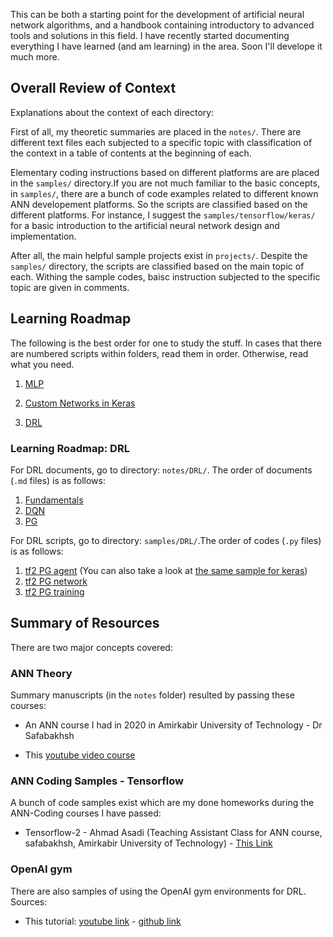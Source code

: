 
This can be both a starting point for the development of artificial neural network algorithms, and a handbook containing introductory to advanced tools and solutions in this field. I have recently started documenting everything I have learned (and am learning) in the area. Soon I'll develope it much more. 

## Overall Review of Context

Explanations about the context of each directory:

First of all, my theoretic summaries are placed in the `notes/`. There are different text files each subjected to a specific topic with classification of the context in a table of contents at the beginning of each.

Elementary coding instructions based on different platforms are are placed in the `samples/` directory.If you are not much familiar to the basic concepts, in `samples/`, there are a bunch of code examples related to different known ANN developement platforms. So the scripts are classified based on the different platforms. For instance, I suggest the `samples/tensorflow/keras/` for a basic introduction to the artificial neural network design and implementation.

After all, the main helpful sample projects exist in `projects/`. Despite the `samples/` directory, the scripts are classified based on the main topic of each. Withing the sample codes, baisc instruction subjected to the specific topic are given in comments. 


## Learning Roadmap

The following is the best order for one to study the stuff. In cases that there are numbered scripts within folders, read them in order. Otherwise, read what you need.

1. [MLP](https://github.com/hamidrezafahimi/ann_basix/blob/master/samples/MLP)

2. [Custom Networks in Keras](https://github.com/hamidrezafahimi/ann_basix/blob/master/platforms/tensorflow/keras)

3. [DRL](https://github.com/hamidrezafahimi/ann_basix/blob/master/samples/DRL)


### Learning Roadmap: DRL

For DRL documents, go to directory: `notes/DRL/`. The order of documents (`.md` files) is as follows:

1. [Fundamentals](https://github.com/hamidrezafahimi/ann_basix/blob/master/notes/DRL/DRL-Fundamentals.md)
2. [DQN](https://github.com/hamidrezafahimi/ann_basix/blob/master/notes/DRL/DQN.md)
3. [PG](https://github.com/hamidrezafahimi/ann_basix/blob/master/notes/DRL/Policy-Gradients.md)

For DRL scripts, go to directory: `samples/DRL/`.The order of codes (`.py` files) is as follows:

1. [tf2 PG agent](https://github.com/hamidrezafahimi/ann_basix/blob/master/samples/DRL/reinforce/tf2_policy_gradient_agent.py) (You can also take a look at [the same sample for keras](https://github.com/hamidrezafahimi/ann_basix/blob/master/samples/DRL/reinforce/keras_policy_gradient_agent.py))
2. [tf2 PG network](https://github.com/hamidrezafahimi/ann_basix/blob/master/samples/DRL/reinforce/tf2_policy_gradient_network.py)
3. [tf2 PG training](https://github.com/hamidrezafahimi/ann_basix/blob/master/samples/DRL/reinforce/tf2_policy_gradient_training.py)




## Summary of Resources

There are two major concepts covered:

### ANN Theory

Summary manuscripts (in the `notes` folder) resulted by passing these courses:

- An ANN course I had in 2020 in Amirkabir University of Technology - Dr Safabakhsh

- This [youtube video course](https://www.youtube.com/playlist?list=PLQY2H8rRoyvxWE6bWx8XiMvyZFgg_25Q_)


### ANN Coding Samples - Tensorflow

A bunch of code samples exist which are my done homeworks during the ANN-Coding courses I have passed:

- Tensorflow-2 - Ahmad Asadi (Teaching Assistant Class for ANN course, safabakhsh, Amirkabir University of Technology) - [This Link](https://www.youtube.com/watch?v=1e6rEiTqPsk&list=PLQYKiL8d05Znurc2AwuXQC8mmD5-WeSPm)

### OpenAI gym

There are also samples of using the OpenAI gym environments for DRL. Sources:

- This tutorial: [youtube link](https://www.youtube.com/watch?v=Mut_u40Sqz4) - [github link](https://github.com/nicknochnack/ReinforcementLearningCourse)